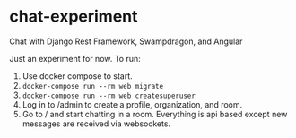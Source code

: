 # chat-experiment
Chat with Django Rest Framework, Swampdragon, and Angular

Just an experiment for now. To run:

1. Use docker compose to start.
2. `docker-compose run --rm web migrate`
3. `docker-compose run --rm web createsuperuser`
4. Log in to /admin to create a profile, organization, and room. 
5. Go to / and start chatting in a room. Everything is api based except new messages are received via websockets.
